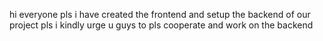 hi everyone pls i have created the frontend and setup the backend of our project pls i kindly urge u guys to pls cooperate and work on the backend

